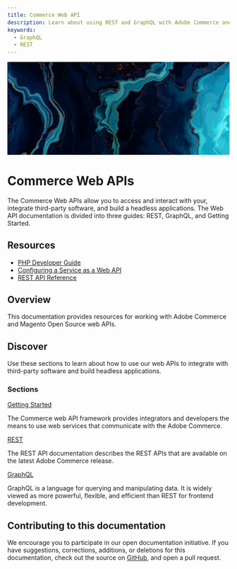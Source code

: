 ```yaml
---
title: Commerce Web API
description: Learn about using REST and GraphQL with Adobe Commerce and Magento Open Source APIs.
keywords:
  - GraphQL
  - REST
---
```


<Hero slots="image, heading, text"/>

![Commerce Web APIs](_images/home-bg.jpeg)

# Commerce Web APIs

The Commerce Web APIs allow you to access and interact with your, integrate third-party software, and build a headless applications. The Web API documentation is divided into three guides: REST, GraphQL, and Getting Started.

<Resources slots="heading, links"/>

## Resources

*  [PHP Developer Guide](https://developer.adobe.com/commerce/php/development)
*  [Configuring a Service as a Web API](https://developer.adobe.com/commerce/php/development/components/web-api/services/)
*  [REST API Reference](rest/quick-reference/index.md)

## Overview

This documentation provides resources for working with Adobe Commerce and Magento Open Source web APIs.

## Discover

Use these sections to learn about how to use our web APIs to integrate with third-party software and build headless applications.

<DiscoverBlock slots="heading, link, text"/>

### Sections

[Getting Started](get-started/)

The Commerce web API framework provides integrators and developers the means to use web services that communicate with the Adobe Commerce.

<DiscoverBlock slots="link, text"/>

[REST](/rest/)

The REST API documentation describes the REST APIs that are available on the latest Adobe Commerce release.

<DiscoverBlock slots="link, text"/>

[GraphQL](./graphql/)

GraphQL is a language for querying and manipulating data. It is widely viewed as more powerful, flexible, and efficient than REST for frontend development.

## Contributing to this documentation

We encourage you to participate in our open documentation initiative. If you have suggestions, corrections, additions, or deletions for this documentation, check out the source on [GitHub](https://github.com/adobedocs/commerce-webapi), and open a pull request.

